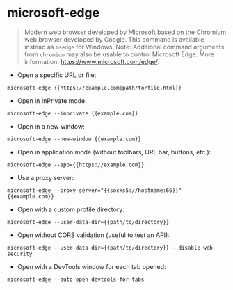 # microsoft-edge

> Modern web browser developed by Microsoft based on the Chromium web browser developed by Google.
> This command is available instead as `msedge` for Windows.
> Note: Additional command arguments from `chromium` may also be usable to control Microsoft Edge.
> More information: <https://www.microsoft.com/edge/>.

- Open a specific URL or file:

`microsoft-edge {{https://example.com|path/to/file.html}}`

- Open in InPrivate mode:

`microsoft-edge --inprivate {{example.com}}`

- Open in a new window:

`microsoft-edge --new-window {{example.com}}`

- Open in application mode (without toolbars, URL bar, buttons, etc.):

`microsoft-edge --app={{https://example.com}}`

- Use a proxy server:

`microsoft-edge --proxy-server="{{socks5://hostname:66}}" {{example.com}}`

- Open with a custom profile directory:

`microsoft-edge --user-data-dir={{path/to/directory}}`

- Open without CORS validation (useful to test an API):

`microsoft-edge --user-data-dir={{path/to/directory}} --disable-web-security`

- Open with a DevTools window for each tab opened:

`microsoft-edge --auto-open-devtools-for-tabs`
